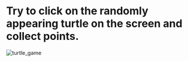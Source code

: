 # Try to click on the randomly appearing turtle on the screen and collect points.

![turtle_game](https://github.com/KadirErbas/100-Days-Python-Bootcamp/assets/93327468/1829dd78-ae5c-46c5-bb6a-10797e4694d1)
